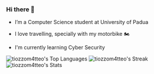 ### Hi there 👋
- I’m a Computer Science student at University of Padua

- I love travelling, specially with my motorbike 🏍️

- I'm currently learning Cyber Security

![tiozzom4tteo's Top Languages](https://github-readme-stats.vercel.app/api/top-langs/?username=tiozzom4tteo&theme=radical&show_icons=true&hide_border=false&layout=compact)
![tiozzom4tteo's Streak](https://github-readme-streak-stats.herokuapp.com/?user=tiozzom4tteo&theme=radical&hide_border=false)
![tiozzom4tteo's Stats](https://github-readme-stats.vercel.app/api?username=tiozzom4tteo&theme=radical&show_icons=true&hide_border=false&count_private=true)
<!--
**tiozzomatteostudenti/tiozzomatteostudenti** is a ✨ _special_ ✨ repository because its `README.md` (this file) appears on your GitHub profile.

Here are some ideas to get you started:

- 🔭 I’m currently working on ...
- 🌱 I’m currently learning ...
- 👯 I’m looking to collaborate on ...
- 🤔 I’m looking for help with ...
- 💬 Ask me about ...
- 📫 How to reach me: ...
- 😄 Pronouns: ...
- ⚡ Fun fact: ...
-->
